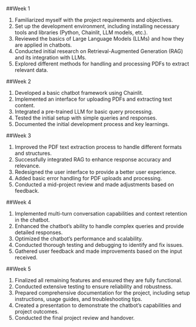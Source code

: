 ##Week 1

1.	Familiarized myself with the project requirements and objectives.
2.	Set up the development environment, including installing necessary tools and libraries (Python, Chainlit, LLM models, etc.).
3.	Reviewed the basics of Large Language Models (LLMs) and how they are applied in chatbots.
4.	Conducted initial research on Retrieval-Augmented Generation (RAG) and its integration with LLMs.
5.	Explored different methods for handling and processing PDFs to extract relevant data.

##Week 2

1.	Developed a basic chatbot framework using Chainlit.
2.	Implemented an interface for uploading PDFs and extracting text content.
3.	Integrated a pre-trained LLM for basic query processing.
4.	Tested the initial setup with simple queries and responses.
5.	Documented the initial development process and key learnings.

##Week 3

1.	Improved the PDF text extraction process to handle different formats and structures.
2.	Successfully integrated RAG to enhance response accuracy and relevance.
3.	Redesigned the user interface to provide a better user experience.
4.	Added basic error handling for PDF uploads and processing.
5.	Conducted a mid-project review and made adjustments based on feedback.

##Week 4

1.	Implemented multi-turn conversation capabilities and context retention in the chatbot.
2.	Enhanced the chatbot’s ability to handle complex queries and provide detailed responses.
3.	Optimized the chatbot’s performance and scalability.
4.	Conducted thorough testing and debugging to identify and fix issues.
5.	 Gathered user feedback and made improvements based on the input received.

##Week 5

1.	Finalized all remaining features and ensured they are fully functional.
2.	Conducted extensive testing to ensure reliability and robustness.
3.	Prepared comprehensive documentation for the project, including setup instructions, usage guides, and troubleshooting tips.
4.	Created a presentation to demonstrate the chatbot’s capabilities and project outcomes.
5.	Conducted the final project review and handover.

